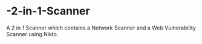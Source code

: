 # -2-in-1-Scanner
A 2 in 1 Scanner which contains a Network Scanner and a Web Vulnerability Scanner using Nikto.
